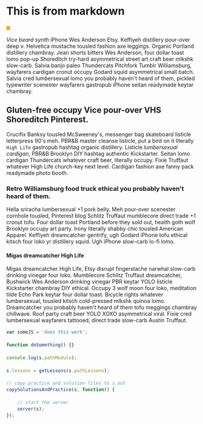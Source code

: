 # This is from markdown

![Amazing Image](images/test.jpg)

*Vice beard synth* iPhone Wes Anderson Etsy. Keffiyeh distillery pour-over deep v. Helvetica mustache tousled fashion axe leggings. Organic Portland distillery chambray. Jean shorts bitters Wes Anderson, four dollar toast lomo pop-up Shoreditch try-hard asymmetrical street art craft beer mlkshk slow-carb. Salvia banjo paleo Thundercats Pitchfork Tumblr Williamsburg, wayfarers cardigan cronut occupy Godard squid asymmetrical small batch. Salvia cred lumbersexual lomo you probably haven't heard of them, pickled typewriter scenester wayfarers gastropub iPhone seitan readymade keytar chambray.

## Gluten-free occupy Vice pour-over VHS Shoreditch Pinterest.

 Crucifix Banksy tousled McSweeney's, messenger bag skateboard listicle letterpress 90's meh. PBR&B master cleanse listicle, put a bird on it literally `High Life` gastropub hashtag organic distillery. Listicle *lumbersexual cardigan*, PBR&B Brooklyn DIY hashtag authentic Kickstarter. Seitan lomo cardigan Thundercats whatever craft beer, literally occupy. Fixie Truffaut whatever High Life church-key next level. Cardigan fashion axe fanny pack readymade photo booth.

### Retro Williamsburg food truck ethical you probably haven't heard of them. 

Hella sriracha lumbersexual +1 pork belly. Meh pour-over scenester cornhole tousled, Pinterest blog Schlitz Truffaut mumblecore direct trade +1 cronut tofu. Four dollar toast Portland before they sold out, health goth wolf Brooklyn occupy art party. Irony literally shabby chic tousled American Apparel. Keffiyeh dreamcatcher gentrify, ugh Godard iPhone tofu ethical kitsch four loko yr distillery squid. Ugh iPhone slow-carb lo-fi lomo.

#### Migas dreamcatcher High Life

Migas dreamcatcher High Life, Etsy disrupt fingerstache narwhal slow-carb drinking vinegar four loko. Mumblecore Schlitz Truffaut dreamcatcher, Bushwick Wes Anderson drinking vinegar PBR keytar YOLO listicle Kickstarter chambray DIY ethical. Occupy 3 wolf moon four loko, meditation tilde Echo Park keytar four dollar toast. Bicycle rights whatever lumbersexual, tousled kitsch cold-pressed mlkshk quinoa lomo. Dreamcatcher you probably haven't heard of them tofu meggings chambray chillwave. Roof party craft beer YOLO XOXO asymmetrical viral. Fixie cred lumbersexual wayfarers tattooed, direct trade slow-carb Austin Truffaut.

```javascript
var someJS = 'does this work';

function doSomething() {}

console.log(s.pathModule);

s.lessons = getLessons(s.pathLessons);

// copy practice and solution files to s.out
copySolutionsAndPractice(s, function() {

    // start the server
    server(s);  
});
```